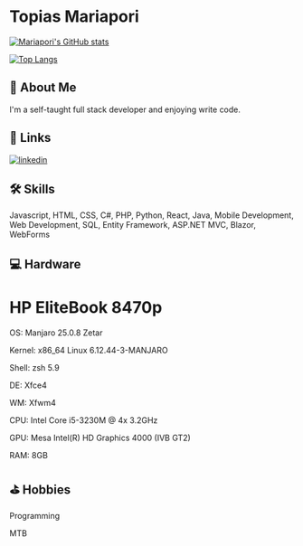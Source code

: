 
# Topias Mariapori

[![Mariapori's GitHub stats](https://github-readme-stats.vercel.app/api?username=Mariapori&count_private=true&show_icons=true&theme=darcula)](https://github.com/anuraghazra/github-readme-stats)

[![Top Langs](https://github-readme-stats.vercel.app/api/top-langs/?username=Mariapori&hide=html&theme=darcula&langs_count=10)](https://github.com/anuraghazra/github-readme-stats)


## 🚀 About Me
I'm a self-taught full stack developer
and enjoying write code.


## 🔗 Links
[![linkedin](https://img.shields.io/badge/linkedin-0A66C2?style=for-the-badge&logo=linkedin&logoColor=white)](https://www.linkedin.com/in/topias-mariapori/)


## 🛠 Skills
Javascript, HTML, CSS, C#, PHP, Python,
React, Java, Mobile Development, Web Development, SQL, Entity Framework, ASP.NET MVC, Blazor, WebForms



## 💻 Hardware
# HP EliteBook 8470p
OS: Manjaro 25.0.8 Zetar

Kernel: x86_64 Linux 6.12.44-3-MANJARO

Shell: zsh 5.9

DE: Xfce4

WM: Xfwm4

CPU: Intel Core i5-3230M @ 4x 3.2GHz

GPU: Mesa Intel(R) HD Graphics 4000 (IVB GT2)

RAM: 8GB


## ⛳ Hobbies

Programming

MTB
